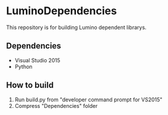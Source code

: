 LuminoDependencies
====================
This repository is for building Lumino dependent librarys.


Dependencies
--------------------
- Visual Studio 2015
- Python


How to build
--------------------
1. Run build.py from "developer command prompt for VS2015"
2. Compress "Dependencies" folder


